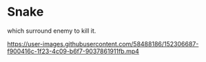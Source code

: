 # Snake
which surround enemy to kill it.






https://user-images.githubusercontent.com/58488186/152306687-f900416c-1f23-4c09-b6f7-9037861911fb.mp4

